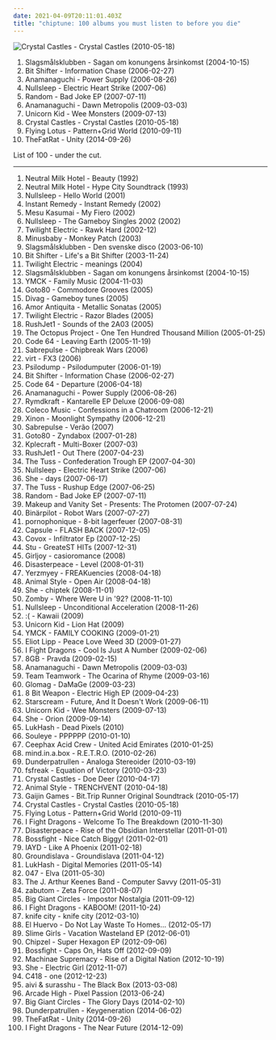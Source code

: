 ```yaml
---
date: 2021-04-09T20:11:01.403Z
title: "chiptune: 100 albums you must listen to before you die"
---
```

![Crystal Castles - Crystal Castles (2010-05-18)](http://coverartarchive.org/release/a432a420-f374-4556-8421-b4ea097c7fe9/8216508553-500.jpg "Crystal Castles - Crystal Castles (2010-05-18)")
<ol class="albums">
<li data-cover="http://coverartarchive.org/release/d8b76cb7-43db-4b7d-9eac-af54fd564b31/12289706070-500.jpg" data-tags="electronica, electro, dance, chiptune, bitpop, sweden, synth-pop, blip blop, mmmmm, bit, svenskprov, najjs" role="button">Slagsmålsklubben - Sagan om konungens årsinkomst (2004-10-15)</li>
<li data-cover="http://coverartarchive.org/release/0944b888-0cda-4dba-9507-2211123bcb2c/4667208673-500.jpg" data-tags="chiptune" role="button">Bit Shifter - Information Chase (2006-02-27)</li>
<li data-cover="http://coverartarchive.org/release/005bc8e2-295a-4499-ad97-a1f83099cbe4/7179125571-500.jpg" data-tags="chiptune" role="button">Anamanaguchi - Power Supply (2006-08-26)</li>
<li data-cover="http://coverartarchive.org/release/3c714fcd-f447-4400-b868-b0b2482829d6/6437432777-500.jpg" data-tags="chiptune" role="button">Nullsleep - Electric Heart Strike (2007-06)</li>
<li data-cover="http://coverartarchive.org/release/729413e9-7262-4001-a291-356411148759/3667438205-500.jpg" data-tags="chiptune" role="button">Random - Bad Joke EP (2007-07-11)</li>
<li data-cover="http://coverartarchive.org/release/d6e602eb-97e5-42ca-919b-37c2ea510bad/2060277808-500.jpg" data-tags="chiptune, bitpop" role="button">Anamanaguchi - Dawn Metropolis (2009-03-03)</li>
<li data-cover="http://coverartarchive.org/release/0ed330ec-2780-4d7b-ab78-8b4008cc70a2/6662857634-500.jpg" data-tags="chiptune" role="button">Unicorn Kid - Wee Monsters (2009-07-13)</li>
<li data-cover="http://coverartarchive.org/release/a432a420-f374-4556-8421-b4ea097c7fe9/8216508553-500.jpg" data-tags="electronic" role="button">Crystal Castles - Crystal Castles (2010-05-18)</li>
<li data-cover="http://coverartarchive.org/release/77dbc2f5-9c5d-48d5-bf9d-745e81d2ff84/7047891315-500.jpg" data-tags="electronic, hip hop, dubstep, chiptune, warp records, glitch hop, glitchbient indiegamecore" role="button">Flying Lotus - Pattern+Grid World (2010-09-11)</li>
<li data-cover="http://coverartarchive.org/release/9c8c937f-eda5-4aae-9f66-de46481e1e21/8558749915-500.jpg" data-tags="electronic, dance, britpop, chiptune, german, glitch hop" role="button">TheFatRat - Unity (2014-09-26)</li>
</ol>
List of 100 - under the cut.
<!-- more -->

_________________

<ol class="albums">
<li data-cover="http://coverartarchive.org/release/1b18ea3b-59e5-43c5-b0c5-fceddd285109/7950065085-500.jpg" data-tags="rock" role="button">
Neutral Milk Hotel - Beauty (1992)
</li>
<li data-cover="https://img.discogs.com/slklL0Cxb9J9P82vkxUZpTx2T_I=/fit-in/600x594/filters:strip_icc():format(jpeg):mode_rgb():quality(90)/discogs-images/R-2098709-1600626023-2654.png.jpg" data-tags="rock, lo-fi" role="button">
Neutral Milk Hotel - Hype City Soundtrack (1993)
</li>
<li data-cover="http://coverartarchive.org/release/49d4b5fc-16a1-48f7-8b24-c0b85e89e16c/4586030713-500.jpg" data-tags="chiptune" role="button">
Nullsleep - Hello World (2001)
</li>
<li data-cover="http://coverartarchive.org/release/3818926b-9125-415c-802c-681945035cd6/18443745581-500.jpg" data-tags="electronic" role="button">
Instant Remedy - Instant Remedy (2002)
</li>
<li data-cover="http://coverartarchive.org/release/3cba85f1-6f7a-413e-8588-12e7a72051f1/3886939095-500.jpg" data-tags="chiptune, steveadams fm, steveadamsfm" role="button">
Mesu Kasumai - My Fiero (2002)
</li>
<li data-cover="http://coverartarchive.org/release/88ad5891-50e0-4a66-bc84-6b684bd0009d/7749047425-500.jpg" data-tags="chiptune" role="button">
Nullsleep - The Gameboy Singles 2002 (2002)
</li>
<li data-cover="https://img.discogs.com/2Pxp_krSPTJTwjUqMKc5w7HmA00=/fit-in/231x246/filters:strip_icc():format(jpeg):mode_rgb():quality(90)/discogs-images/R-220783-1397775503-2059.gif.jpg" data-tags="chiptune" role="button">
Twilight Electric - Rawk Hard (2002-12)
</li>
<li data-cover="http://coverartarchive.org/release/a6f556b8-931d-48e1-93bc-9aac6724c9ce/3064708426-500.jpg" data-tags="chiptune" role="button">
Minusbaby - Monkey Patch (2003)
</li>
<li data-cover="http://coverartarchive.org/release/e65bc986-01bf-4561-87b9-ade631fa6617/15836900241-500.jpg" data-tags="bitpop" role="button">
Slagsmålsklubben - Den svenske disco (2003-06-10)
</li>
<li data-cover="http://coverartarchive.org/release/fd22530b-742b-4099-bac2-1d30f3ee4bf7/14061111222-500.jpg" data-tags="chiptune" role="button">
Bit Shifter - Life's a Bit Shifter (2003-11-24)
</li>
<li data-cover="http://coverartarchive.org/release/88e9f696-1337-40d8-b8ae-47ba81f69341/4705502628-500.jpg" data-tags="chiptune" role="button">
Twilight Electric - meanings (2004)
</li>
<li data-cover="http://coverartarchive.org/release/d8b76cb7-43db-4b7d-9eac-af54fd564b31/12289706070-500.jpg" data-tags="electronica, electro, dance, chiptune, bitpop, sweden, synth-pop, blip blop, mmmmm, bit, svenskprov, najjs" role="button">
Slagsmålsklubben - Sagan om konungens årsinkomst (2004-10-15)
</li>
<li data-cover="http://coverartarchive.org/release/6fc31b65-d3ed-4c0a-8da8-5217d66f9350/8425115741-500.jpg" data-tags="8-bit, chiptune" role="button">
YMCK - Family Music (2004-11-03)
</li>
<li data-cover="http://coverartarchive.org/release/deb73bd7-252c-4a29-9756-07b03997cd91/27858114220-500.jpg" data-tags="chiptune, c64" role="button">
Goto80 - Commodore Grooves (2005)
</li>
<li data-cover="http://coverartarchive.org/release/a76216b3-33be-4c5b-ad59-fa35fb8bfc99/27500466586-500.jpg" data-tags="chiptune" role="button">
Divag - Gameboy tunes (2005)
</li>
<li data-cover="http://coverartarchive.org/release/4c656efc-8861-44f2-86bd-aa81680bce0a/27499165997-500.jpg" data-tags="chiptune, free albums" role="button">
Amor Antiquita - Metallic Sonatas (2005)
</li>
<li data-cover="http://coverartarchive.org/release/69d4292a-c4ae-4b26-9ef0-909f9e0fbf96/4705501836-500.jpg" data-tags="chiptune" role="button">
Twilight Electric - Razor Blades (2005)
</li>
<li data-cover="http://coverartarchive.org/release/551bbf16-fe65-4792-8673-7be0b753d3df/4705545720-500.jpg" data-tags="chiptune" role="button">
RushJet1 - Sounds of the 2A03 (2005)
</li>
<li data-cover="http://coverartarchive.org/release/19defdb9-2898-4931-9e9d-4f4b31f665dd/24601385325-500.jpg" data-tags="electronic, instrumental, experimental" role="button">
The Octopus Project - One Ten Hundred Thousand Million (2005-01-25)
</li>
<li data-cover="http://coverartarchive.org/release/1125e80e-3871-43a8-8976-d7c4337bbb1a/3102450893-500.jpg" data-tags="electronic, electropop, 8bit, chiptune, wanttohearagain" role="button">
Code 64 - Leaving Earth (2005-11-19)
</li>
<li data-cover="http://coverartarchive.org/release/1868c4bf-682e-4b86-b8f9-90363411eeee/6437367584-500.jpg" data-tags="breakcore" role="button">
Sabrepulse - Chipbreak Wars (2006)
</li>
<li data-cover="http://coverartarchive.org/release/8bb48bf2-0997-4f30-b4cb-78f687b5f7d7/5590637502-500.jpg" data-tags="progressive metal, 8-bit, chiptune, chipmusic, free download, 8bitpeoples, vgm, chip metal, chip rock, progressive chiptune" role="button">
virt - FX3 (2006)
</li>
<li data-cover="http://coverartarchive.org/release/4603ff8e-58f6-42b9-be0b-f62c8392817c/1945501223-500.jpg" data-tags="chiptune" role="button">
Psilodump - Psilodumputer (2006-01-19)
</li>
<li data-cover="http://coverartarchive.org/release/0944b888-0cda-4dba-9507-2211123bcb2c/4667208673-500.jpg" data-tags="chiptune" role="button">
Bit Shifter - Information Chase (2006-02-27)
</li>
<li data-cover="http://coverartarchive.org/release/999f7285-1fde-48b5-9847-d71905477755/15568671749-500.jpg" data-tags="futurepop" role="button">
Code 64 - Departure (2006-04-18)
</li>
<li data-cover="http://coverartarchive.org/release/005bc8e2-295a-4499-ad97-a1f83099cbe4/7179125571-500.jpg" data-tags="chiptune" role="button">
Anamanaguchi - Power Supply (2006-08-26)
</li>
<li data-cover="http://coverartarchive.org/release/46444264-9a4d-40d6-9c09-7f3fa4f5074f/6272625053-500.jpg" data-tags="chiptune" role="button">
Rymdkraft - Kantarelle EP Deluxe (2006-09-08)
</li>
<li data-cover="http://coverartarchive.org/release/d3d74bee-2bd9-46ba-aa46-7215cd4031e5/27500303375-500.jpg" data-tags="chiptune, nice, pleasant, lovely, 8bitpeoples, a grower, fantastically cute" role="button">
Coleco Music - Confessions in a Chatroom (2006-12-21)
</li>
<li data-cover="http://coverartarchive.org/release/daa4fe20-d728-42e6-b0af-14b3789239dc/6437608028-500.jpg" data-tags="electronic, 8bit, chiptune" role="button">
Xinon - Moonlight Sympathy (2006-12-21)
</li>
<li data-cover="https://img.discogs.com/Ao_VkYGxRf6kTkSTfulCRIXKPxQ=/fit-in/600x600/filters:strip_icc():format(jpeg):mode_rgb():quality(90)/discogs-images/R-9865725-1487610737-3854.jpeg.jpg" data-tags="8-bit, chiptune, chipbreak" role="button">
Sabrepulse - Verão (2007)
</li>
<li data-cover="https://img.discogs.com/MRVV2GN2XbR3yffEhuvDEn8KWSU=/fit-in/600x600/filters:strip_icc():format(jpeg):mode_rgb():quality(90)/discogs-images/R-921161-1173016319.jpeg.jpg" data-tags="chiptune" role="button">
Goto80 - Zyndabox (2007-01-28)
</li>
<li data-cover="http://coverartarchive.org/release/3587bde3-7eee-4bf2-b751-586e4df550a1/3886926937-500.jpg" data-tags="trance, electronica, fusion, tech house, 8-bit, idm, chiptune, progressive trance, goa, psytrance, electro-techno, neo-psychedelia, darkpsy, chipmusic, hard trance, electro-house, chip trance, chip techno, chiptronica, progressive chiptune, chip fusion" role="button">
Kplecraft - Multi-Boxer (2007-03)
</li>
<li data-cover="http://coverartarchive.org/release/87983323-5b33-4f52-abdd-123ec7347e0f/4705547436-500.jpg" data-tags="chiptune" role="button">
RushJet1 - Out There (2007-04-23)
</li>
<li data-cover="https://img.discogs.com/Ovkw3ys0Mewz8Wl8f5wI-NXogD0=/fit-in/596x519/filters:strip_icc():format(jpeg):mode_rgb():quality(90)/discogs-images/R-954911-1251098770.jpeg.jpg" data-tags="acid, electronic, analogue and digital" role="button">
The Tuss - Confederation Trough EP (2007-04-30)
</li>
<li data-cover="http://coverartarchive.org/release/3c714fcd-f447-4400-b868-b0b2482829d6/6437432777-500.jpg" data-tags="chiptune" role="button">
Nullsleep - Electric Heart Strike (2007-06)
</li>
<li data-cover="http://coverartarchive.org/release/6b6fef6b-8565-4e14-995f-e3247add1517/6709861570-500.jpg" data-tags="electronica, ambient, industrial, ominous, chiptune, bitpop, check it out later, xolin11 greatest albums" role="button">
She - days (2007-06-17)
</li>
<li data-cover="http://coverartarchive.org/release/e1d2128c-436a-4584-95f5-07da18f3fba0/2573352078-500.jpg" data-tags="electronic, acid" role="button">
The Tuss - Rushup Edge (2007-06-25)
</li>
<li data-cover="http://coverartarchive.org/release/729413e9-7262-4001-a291-356411148759/3667438205-500.jpg" data-tags="chiptune" role="button">
Random - Bad Joke EP (2007-07-11)
</li>
<li data-cover="http://coverartarchive.org/release/aff637a8-d11c-41cf-a0fb-321e7a949d45/27685193007-500.jpg" data-tags="electronic, 8-bit, chiptune" role="button">
Makeup and Vanity Set - Presents: The Protomen (2007-07-24)
</li>
<li data-cover="http://coverartarchive.org/release/6781a4da-7dc0-4d91-ad52-6e3c4cca3d73/1110346636-500.jpg" data-tags="chiptune, jamendo, bitpop" role="button">
Binärpilot - Robot Wars (2007-07-27)
</li>
<li data-cover="http://coverartarchive.org/release/77baaaf6-8128-400e-aee7-0e9a6ca79692/994831655-500.jpg" data-tags="8-bit" role="button">
pornophonique - 8-bit lagerfeuer (2007-08-31)
</li>
<li data-cover="http://coverartarchive.org/release/6e93a0d7-d3ce-49ff-92a4-e45d7506bce6/6311949980-500.jpg" data-tags="electronic, japanese" role="button">
Capsule - FLASH BACK (2007-12-05)
</li>
<li data-cover="https://img.discogs.com/Y8GAzSXf9V8qDO9YxasJ5nkpZ9k=/fit-in/600x600/filters:strip_icc():format(jpeg):mode_rgb():quality(90)/discogs-images/R-1857196-1248192102.jpeg.jpg" data-tags="electronic, chiptune, q" role="button">
Covox - Infiltrator Ep (2007-12-25)
</li>
<li data-cover="http://coverartarchive.org/release/717ad3d8-f8b3-4a6c-8a5e-4ab04fd63d31/27501129924-500.jpg" data-tags="8-bit, chiptune" role="button">
Stu - GreateST HITs (2007-12-31)
</li>
<li data-cover="http://coverartarchive.org/release/985187e6-482c-4b54-a158-15a0cd38f9df/6510177665-500.jpg" data-tags="electronic, electronica, 8-bit, chiptune, 8 bit, free download" role="button">
Girljoy - casioromance (2008)
</li>
<li data-cover="https://img.discogs.com/K0DEDa1Dl_ANvDKPTQn0fFIv7M0=/fit-in/600x600/filters:strip_icc():format(jpeg):mode_rgb():quality(90)/discogs-images/R-1384280-1402024140-1626.jpeg.jpg" data-tags="8-bit, chiptune, progressive electronica" role="button">
Disasterpeace - Level (2008-01-31)
</li>
<li data-cover="http://coverartarchive.org/release/878f95a1-ecc7-438e-aad9-aaf4be90653f/11291022040-500.jpg" data-tags="8bit, 8-bit, psychedelic, chiptune, 8 bit, micromusic, chiptunes, 8bitpeoples" role="button">
Yerzmyey - FREAKuencies (2008-04-18)
</li>
<li data-cover="http://coverartarchive.org/release/ac5b192a-0ccf-400c-9ebb-72678331a3ae/27499274391-500.jpg" data-tags="chiptune, one time my ipod wouldnt work for 8 months and i had this album on here and it was all i listened to" role="button">
Animal Style - Open Air (2008-04-18)
</li>
<li data-cover="http://coverartarchive.org/release/9ade91c4-67e2-4f3b-a52d-0be0653548d5/6709617117-500.jpg" data-tags="electronic, chiptune" role="button">
She - chiptek (2008-11-01)
</li>
<li data-cover="http://coverartarchive.org/release/87adb95f-bfcc-49f5-b7a0-c73ff9512589/26666196769-500.jpg" data-tags="breakbeat, rave, jungle" role="button">
Zomby - Where Were U in '92? (2008-11-10)
</li>
<li data-cover="http://coverartarchive.org/release/b20863b4-0eb3-4065-9599-24248499ec3d/27066384557-500.jpg" data-tags="electronic, chiptune" role="button">
Nullsleep - Unconditional Acceleration (2008-11-26)
</li>
<li data-cover="http://coverartarchive.org/release/24fbbb1c-da51-4bbc-bd71-bd8d90b55249/8362528885-500.jpg" data-tags="8bit, 8-bit, chiptune, 8 bit, chiprock, 8bit punk, intikrec" role="button">
:( - Kawaii (2009)
</li>
<li data-cover="http://coverartarchive.org/release/e17b5763-708e-4428-9f20-aeaee4a6b232/9551828343-500.jpg" data-tags="chiptune" role="button">
Unicorn Kid - Lion Hat (2009)
</li>
<li data-cover="http://coverartarchive.org/release/e68d3b13-7912-4919-8bf6-b10b5ce6b624/8431714991-500.jpg" data-tags="chiptune" role="button">
YMCK - FAMILY COOKING (2009-01-21)
</li>
<li data-cover="https://img.discogs.com/oN0wSTMXwNmD0FRpU9czM2vixVA=/fit-in/600x596/filters:strip_icc():format(jpeg):mode_rgb():quality(90)/discogs-images/R-1707496-1253782692.jpeg.jpg" data-tags="electronic, hip hop, experimental, downtempo, chiptune, instrumental hip-hop, synths, futurediscotrip" role="button">
Eliot Lipp - Peace Love Weed 3D (2009-01-27)
</li>
<li data-cover="https://img.discogs.com/eBjlrPWpv-NLJ4p89IdNXafbUJ8=/fit-in/400x400/filters:strip_icc():format(jpeg):mode_rgb():quality(90)/discogs-images/R-2193238-1272728551.jpeg.jpg" data-tags="indie rock, chiptune, electronic rock, nes-rock" role="button">
I Fight Dragons - Cool Is Just A Number (2009-02-06)
</li>
<li data-cover="http://coverartarchive.org/release/ed562300-1963-49d4-8522-1746a6e8ab35/27499080485-500.jpg" data-tags="free, chiptune" role="button">
8GB - Pravda (2009-02-15)
</li>
<li data-cover="http://coverartarchive.org/release/d6e602eb-97e5-42ca-919b-37c2ea510bad/2060277808-500.jpg" data-tags="chiptune, bitpop" role="button">
Anamanaguchi - Dawn Metropolis (2009-03-03)
</li>
<li data-cover="http://coverartarchive.org/release/4d19db8d-9a9f-4748-89e3-ef3b67854901/8667655941-500.jpg" data-tags="mashup" role="button">
Team Teamwork - The Ocarina of Rhyme (2009-03-16)
</li>
<li data-cover="http://coverartarchive.org/release/2ea0f215-d954-4b92-80eb-f42befed74c4/3886922399-500.jpg" data-tags="8-bit, chiptune" role="button">
Glomag - DaMaGe (2009-03-23)
</li>
<li data-cover="http://coverartarchive.org/release/1a7db8b0-e98a-4361-9cec-27ce4cd69e28/5796842584-500.jpg" data-tags="chiptune, english" role="button">
8 Bit Weapon - Electric High EP (2009-04-23)
</li>
<li data-cover="http://coverartarchive.org/release/7166e75d-e44a-4e23-8f09-81c4449d1baf/1212200476-500.jpg" data-tags="8bitpeoples" role="button">
Starscream - Future, And It Doesn't Work (2009-06-11)
</li>
<li data-cover="http://coverartarchive.org/release/0ed330ec-2780-4d7b-ab78-8b4008cc70a2/6662857634-500.jpg" data-tags="chiptune" role="button">
Unicorn Kid - Wee Monsters (2009-07-13)
</li>
<li data-cover="http://coverartarchive.org/release/6f5b2341-22e2-41f1-943c-fd5ec913b021/6709656786-500.jpg" data-tags="electronic" role="button">
She - Orion (2009-09-14)
</li>
<li data-cover="http://coverartarchive.org/release/104aca6b-c7e8-459a-9d1d-ee894ffb3864/1407605689-500.jpg" data-tags="metal, 8bit, chiptune, bitpop" role="button">
LukHash - Dead Pixels (2010)
</li>
<li data-cover="http://coverartarchive.org/release/2c2ca9a9-137d-4bc7-8856-b2039524585d/838068991-500.jpg" data-tags="chiptune, video game music" role="button">
Souleye - PPPPPP (2010-01-10)
</li>
<li data-cover="http://coverartarchive.org/release/88a6e406-13ac-450e-a08f-d96eb65d92da/6928079900-500.jpg" data-tags="electronic" role="button">
Ceephax Acid Crew - United Acid Emirates (2010-01-25)
</li>
<li data-cover="http://coverartarchive.org/release/0063c6b9-5376-36c8-9b51-a053ebbb270c/2097577050-500.jpg" data-tags="8-bit, chiptune" role="button">
mind.in.a.box - R.E.T.R.O. (2010-02-26)
</li>
<li data-cover="https://img.discogs.com/fqhex66iwX6AZq9KDtFCsQK_84A=/fit-in/500x500/filters:strip_icc():format(jpeg):mode_rgb():quality(90)/discogs-images/R-15760721-1597296597-6030.jpeg.jpg" data-tags="swedish, chiptune, dunderpatrullen" role="button">
Dunderpatrullen - Analoga Stereoider (2010-03-19)
</li>
<li data-cover="https://via.placeholder.com/450" data-tags="instrumental, chiptune" role="button">
fsfreak - Equation of Victory (2010-03-23)
</li>
<li data-cover="http://coverartarchive.org/release/ad8e8b94-e0c7-4ba7-b6ee-0aad660bb8c6/24309015540-500.jpg" data-tags="noise, electronic, electronica, chiptune" role="button">
Crystal Castles - Doe Deer (2010-04-17)
</li>
<li data-cover="https://img.discogs.com/JypwYixj518RFo4JT73NiY8ihIQ=/fit-in/246x246/filters:strip_icc():format(jpeg):mode_rgb():quality(90)/discogs-images/R-2354961-1414633334-7394.jpeg.jpg" data-tags="chiptune" role="button">
Animal Style - TRENCHVENT (2010-04-18)
</li>
<li data-cover="http://coverartarchive.org/release/200222f4-51bf-4165-ab43-6bff4ef9dc1b/1821889338-500.jpg" data-tags="electronic, soundtrack, chiptune" role="button">
Gaijin Games - Bit.Trip Runner Original Soundtrack (2010-05-17)
</li>
<li data-cover="http://coverartarchive.org/release/a432a420-f374-4556-8421-b4ea097c7fe9/8216508553-500.jpg" data-tags="electronic" role="button">
Crystal Castles - Crystal Castles (2010-05-18)
</li>
<li data-cover="http://coverartarchive.org/release/77dbc2f5-9c5d-48d5-bf9d-745e81d2ff84/7047891315-500.jpg" data-tags="electronic, hip hop, dubstep, chiptune, warp records, glitch hop, glitchbient indiegamecore" role="button">
Flying Lotus - Pattern+Grid World (2010-09-11)
</li>
<li data-cover="http://coverartarchive.org/release/d40b27b4-0414-4f4f-ac1c-592a30b4225e/2603102123-500.jpg" data-tags="pop, alternative rock, chiptune, electronic rock" role="button">
I Fight Dragons - Welcome To The Breakdown (2010-11-30)
</li>
<li data-cover="http://coverartarchive.org/release/878e73ca-b7f8-47d9-bc76-fb2070ce321e/1083867910-500.jpg" data-tags="8-bit, chiptune" role="button">
Disasterpeace - Rise of the Obsidian Interstellar (2011-01-01)
</li>
<li data-cover="http://coverartarchive.org/release/b2c073a3-cb26-4152-99d0-9814c9cb146e/5809524619-500.jpg" data-tags="chiptune, bitpop" role="button">
Bossfight - Nice Catch Biggy! (2011-02-01)
</li>
<li data-cover="http://coverartarchive.org/release/470133b2-68dd-4347-a244-77f0cddafa38/22215179590-500.jpg" data-tags="chiptune" role="button">
IAYD - Like A Phoenix (2011-02-18)
</li>
<li data-cover="http://coverartarchive.org/release/e146cd3e-c2a3-4363-862f-fc5765dbcae1/3344638365-500.jpg" data-tags="hip hop, experimental, electro, idm, chiptune, self-titled album" role="button">
Groundislava - Groundislava (2011-04-12)
</li>
<li data-cover="http://coverartarchive.org/release/a1ba1063-7a41-4ccf-a527-e93bd78767af/5512070799-500.jpg" data-tags="chiptune" role="button">
LukHash - Digital Memories (2011-05-14)
</li>
<li data-cover="http://coverartarchive.org/release/5eabfd7b-638c-4d0d-8e0b-e358e1a1251f/17978515250-500.jpg" data-tags="chiptune" role="button">
047 - Elva (2011-05-30)
</li>
<li data-cover="http://coverartarchive.org/release/06410aa9-929f-4cc1-a8b6-3d3957169b05/12166878635-500.jpg" data-tags="electronic, chiptune, 8bitpeoples, aoty2011" role="button">
The J. Arthur Keenes Band - Computer Savvy (2011-05-31)
</li>
<li data-cover="http://coverartarchive.org/release/93929ade-48d1-4339-b6b3-2dda7478d083/6624722304-500.jpg" data-tags="chiptune" role="button">
zabutom - Zeta Force (2011-08-07)
</li>
<li data-cover="http://coverartarchive.org/release/1fca4a81-875f-4a35-8bb5-3eee591485b8/867793055-500.jpg" data-tags="electronic, dubstep, chiptune, video game music, oc remix, video game remixes, overclocked remix" role="button">
Big Giant Circles - Impostor Nostalgia (2011-09-12)
</li>
<li data-cover="http://coverartarchive.org/release/7c639c90-ffa1-4372-88eb-5080d1ac87e0/13113750570-500.jpg" data-tags="chiptune, powerpop, electronic rock" role="button">
I Fight Dragons - KABOOM! (2011-10-24)
</li>
<li data-cover="http://coverartarchive.org/release/9228d3ab-1cb2-471f-a9a4-f98a2b99b272/1343350842-500.jpg" data-tags="chiptune, 8bitpeoples" role="button">
knife city - knife city (2012-03-10)
</li>
<li data-cover="http://coverartarchive.org/release/8c4297a3-0f5e-460a-b809-119a86097fcb/5370281904-500.jpg" data-tags="electronic" role="button">
El Huervo - Do Not Lay Waste To Homes... (2012-05-17)
</li>
<li data-cover="http://coverartarchive.org/release/a878472e-62de-4096-bc75-c2307c9a2094/17146048573-500.jpg" data-tags="chiptune" role="button">
Slime Girls - Vacation Wasteland EP (2012-06-01)
</li>
<li data-cover="http://coverartarchive.org/release/af59d6c4-60c5-4779-a1b0-9e3d5ec4dfc5/1942434869-500.jpg" data-tags="soundtrack, electronic, chiptune" role="button">
Chipzel - Super Hexagon EP (2012-09-06)
</li>
<li data-cover="http://coverartarchive.org/release/c508c4a5-6de3-4396-967c-0a588d41f811/20381833678-500.jpg" data-tags="chiptune, bitpop" role="button">
Bossfight - Caps On, Hats Off (2012-09-09)
</li>
<li data-cover="http://coverartarchive.org/release/f7b0bbd3-ae9c-4c63-9682-e785acbc7762/2729381705-500.jpg" data-tags="power metal, sid metal, chiptune" role="button">
Machinae Supremacy - Rise of a Digital Nation (2012-10-19)
</li>
<li data-cover="http://coverartarchive.org/release/2655adca-29fa-455f-a5bb-deb530949382/6709738444-500.jpg" data-tags="electronic, chiptune, 8 out of 10" role="button">
She - Electric Girl (2012-11-07)
</li>
<li data-cover="http://coverartarchive.org/release/4e96b7ab-5c13-43b3-b456-13386515b600/2902529958-500.jpg" data-tags="soundtrack, electronic, electronica, indie, instrumental, alternative, ambient, idm, orchestral, germany, chiptune, german, relax, rico, minecraft, trabajo, pacefull, mojang" role="button">
C418 - one (2012-12-23)
</li>
<li data-cover="http://coverartarchive.org/release/75fbf841-e3da-4f88-bba9-70fb4ae0d19c/3530307104-500.jpg" data-tags="chiptune, digital fusion" role="button">
aivi & surasshu - The Black Box (2013-03-08)
</li>
<li data-cover="http://coverartarchive.org/release/ce62170a-9355-44e8-a3d3-f4b7bf4ec136/23994026983-500.jpg" data-tags="chiptune, synthwave" role="button">
Arcade High - Pixel Passion (2013-06-24)
</li>
<li data-cover="http://coverartarchive.org/release/c39dfb4f-ec8c-4c67-8785-1078c5e4eabe/8915789125-500.jpg" data-tags="instrumental, chiptune" role="button">
Big Giant Circles - The Glory Days (2014-02-10)
</li>
<li data-cover="http://coverartarchive.org/release/cae670ba-f00d-4728-8ae0-d91d06616db5/7939669547-500.jpg" data-tags="electronic, dance, chiptune, bitpop" role="button">
Dunderpatrullen - Keygeneration (2014-06-02)
</li>
<li data-cover="http://coverartarchive.org/release/9c8c937f-eda5-4aae-9f66-de46481e1e21/8558749915-500.jpg" data-tags="electronic, dance, britpop, chiptune, german, glitch hop" role="button">
TheFatRat - Unity (2014-09-26)
</li>
<li data-cover="http://coverartarchive.org/release/7289fed4-1518-4eff-8f1f-700e3e58ea05/11655664237-500.jpg" data-tags="power pop, 8-bit, chiptune, pop punk, nerd rock" role="button">
I Fight Dragons - The Near Future (2014-12-09)
</li>
</ol>